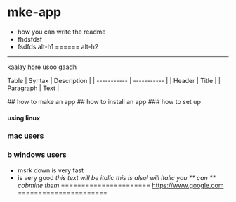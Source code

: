 # mke-app
  * how you can write the readme 
 * fhdsfdsf
 * fsdfds
 alt-h1
 ======
 alt-h2
 ------
<p> kaalay hore usoo gaadh </p>
<p>Table	| Syntax | Description |
| ----------- | ----------- |
| Header | Title |
| Paragraph | Text |</p>
## how to make an app
## how to install an app
### how to set up 

#### using linux
### mac users
### b windows users
* msrk down is very fast
* is very good
*this text will be italic*
_this is alsol will italic_
*you ** can ** cobmine them*
======================
https://www.google.com
======================


 
